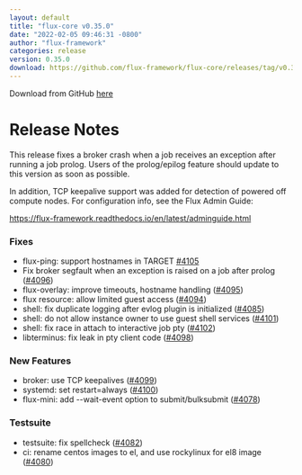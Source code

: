```yaml
---
layout: default
title: "flux-core v0.35.0"
date: "2022-02-05 09:46:31 -0800"
author: "flux-framework"
categories: release
version: 0.35.0
download: https://github.com/flux-framework/flux-core/releases/tag/v0.35.0
---
```


Download from GitHub [here](https://github.com/flux-framework/flux-core/releases/tag/v0.35.0)

# Release Notes

This release fixes a broker crash when a job receives an exception after
running a job prolog. Users of the prolog/epilog feature should update
to this version as soon as possible.

In addition, TCP keepalive support was added for detection of powered off
compute nodes.  For configuration info, see the Flux Admin Guide:

https://flux-framework.readthedocs.io/en/latest/adminguide.html


### Fixes

 * flux-ping: support hostnames in TARGET [#4105](https://github.com/flux-framework/flux-core/issues/4105)
 * Fix broker segfault when an exception is raised on a job after prolog ([#4096](https://github.com/flux-framework/flux-core/issues/4096))
 * flux-overlay: improve timeouts, hostname handling ([#4095](https://github.com/flux-framework/flux-core/issues/4095))
 * flux resource: allow limited guest access ([#4094](https://github.com/flux-framework/flux-core/issues/4094))
 * shell: fix duplicate logging after evlog plugin is initialized ([#4085](https://github.com/flux-framework/flux-core/issues/4085))
 * shell: do not allow instance owner to use guest shell services ([#4101](https://github.com/flux-framework/flux-core/issues/4101))
 * shell: fix race in attach to interactive job pty ([#4102](https://github.com/flux-framework/flux-core/issues/4102))
 * libterminus: fix leak in pty client code ([#4098](https://github.com/flux-framework/flux-core/issues/4098))

### New Features

 * broker: use TCP keepalives ([#4099](https://github.com/flux-framework/flux-core/issues/4099))
 * systemd: set restart=always ([#4100](https://github.com/flux-framework/flux-core/issues/4100))
 * flux-mini: add --wait-event option to submit/bulksubmit ([#4078](https://github.com/flux-framework/flux-core/issues/4078))

### Testsuite

 * testsuite: fix spellcheck ([#4082](https://github.com/flux-framework/flux-core/issues/4082))
 * ci: rename centos images to el, and use rockylinux for el8 image ([#4080](https://github.com/flux-framework/flux-core/issues/4080))


